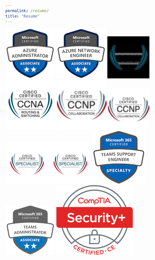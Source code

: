 ```yaml
---
permalink: /resume/
title: "Resume"
---
```


<img src="/assets/images/resume-badge-azure-admin.png">
<img src="/assets/images/resume-badge-azure-networking.png">
<img src="/assets/images/resume-badge-ccna.jpg">
<img src="/assets/images/resume-badge-ccna.png">
<img src="/assets/images/resume-badge-ccnp-collab.png">
<img src="/assets/images/resume-badge-ccnp-collab.jpg">
<img src="/assets/images/resume-badge-Enterprise Core.jpg">
<img src="/assets/images/resume-badge-Enterprise Core.png">
<img src="/assets/images/resume-badge-teams-support.png">
<img src="/assets/images/resume-badge-teams.png">
<img src="/assets/images/resume-badge-securityplus.png">


